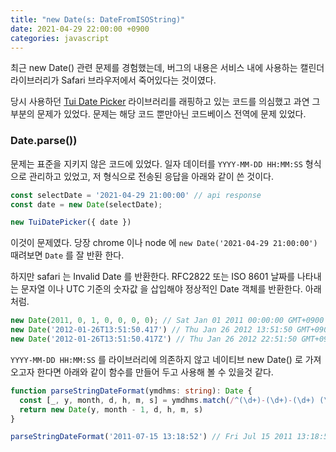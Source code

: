```yaml
---
title: "new Date(s: DateFromISOString)"
date: 2021-04-29 22:00:00 +0900
categories: javascript
---
```


최근 new Date() 관련 문제를 경험했는데, 버그의 내용은 서비스 내에 사용하는 캘린더 라이브러리가 Safari 브라우저에서 죽어있다는 것이였다.

당시 사용하던 [Tui Date Picker](https://ui.toast.com/tui-date-picker) 라이브러리를 래핑하고 있는 코드를 의심했고 과연 그 부분의 문제가 있었다. 문제는 해당 코드 뿐만아닌  코드베이스 전역에 문제 있었다.      

### Date.parse())

문제는 표준을 지키지 않은 코드에 있었다.
일자 데이터를 `YYYY-MM-DD HH:MM:SS` 형식으로 관리하고 있었고, 저 형식으로 전송된 응답을 아래와 같이 쓴 것이다.

``` javascript
const selectDate = '2021-04-29 21:00:00' // api response
const date = new Date(selectDate);

new TuiDatePicker({ date })
```

이것이 문제였다. 당장 chrome 이나 node 에 `new Date('2021-04-29 21:00:00')` 때려보면 `Date` 를 잘 반환 한다.

하지만 safari 는 Invalid Date 를 반환한다.  RFC2822 또는 ISO 8601 날짜를 나타내는 문자열 이나 UTC 기준의 숫자값 을 삽입해야 정상적인 Date 객체를 반환한다.
아래 처럼.

``` javascript
new Date(2011, 0, 1, 0, 0, 0, 0); // Sat Jan 01 2011 00:00:00 GMT+0900 (KST)
new Date('2012-01-26T13:51:50.417') // Thu Jan 26 2012 13:51:50 GMT+0900 (KST)
new Date('2012-01-26T13:51:50.417Z') // Thu Jan 26 2012 22:51:50 GMT+0900 (KST)
```

`YYYY-MM-DD HH:MM:SS` 를 라이브러리에 의존하지 않고 네이티브 new Date() 로 가져오고자 한다면 아래와 같이 함수를 만들어 두고 사용해 볼 수 있을것 같다.

``` typescript
function parseStringDateFormat(ymdhms: string): Date {
  const [_, y, month, d, h, m, s] = ymdhms.match(/^(\d+)-(\d+)-(\d+) (\d+)\:(\d+)\:(\d+)$/)
  return new Date(y, month - 1, d, h, m, s)
}

parseStringDateFormat('2011-07-15 13:18:52') // Fri Jul 15 2011 13:18:52 GMT+0900 (KST)
```
